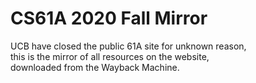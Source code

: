 # CS61A 2020 Fall Mirror

UCB have closed the public 61A site for unknown reason,  
this is the mirror of all resources on the website,  
downloaded from the Wayback Machine.   

